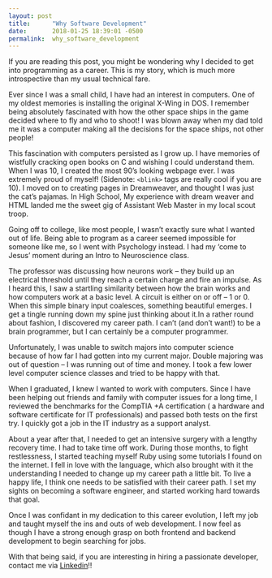 ```yaml
---
layout: post
title:      "Why Software Development"
date:       2018-01-25 18:39:01 -0500
permalink:  why_software_development
---
```


If you are reading this post, you might be wondering why I decided to get into programming as a career. This is my story, which is much more introspective than my usual technical fare. 

Ever since I was a small child, I have had an interest in computers. One of my oldest memories is installing the original X-Wing in DOS. I remember being absolutely fascinated with how the other space ships in the game decided where to fly and who to shoot! I was blown away when my dad told me it was a computer making all the decisions for the space ships, not other people!

This fascination with computers persisted as I grow up. I have memories of wistfully cracking open books on C and wishing I could understand them.  When I was 10, I created the most 90’s looking webpage ever. I was extremely proud of myself! (Sidenote: `<blink>` tags are really cool if you are 10). I moved on to creating pages in Dreamweaver, and thought I was just the cat’s pajamas. In High School, My experience with dream weaver and HTML landed me the sweet gig of Assistant Web Master in my local scout troop.

Going off to college, like most people, I wasn’t exactly sure what I wanted out of life. Being able to program as a career seemed impossible for someone like me, so I went with Psychology instead. I had my ‘come to Jesus’ moment during an Intro to Neuroscience class.

The professor was discussing how neurons work – they build up an electrical threshold until they reach a certain charge and fire an impulse.  As I heard this, I saw a startling similarity between how the brain works and how computers work at a basic level. A circuit is either on or off – 1 or 0. When this simple binary input coalesces, something beautiful emerges. I get a tingle running down my spine just thinking about it.In a rather round about fashion, I discovered my career path. I can’t (and don’t want!) to be a brain programmer, but I can certainly be a computer programmer. 

Unfortunately, I was unable to switch majors into computer science because of how far I had gotten into my current major. Double majoring was out of question – I was running out of time and money. I took a few lower level computer science classes and tried to be happy with that. 

When I graduated, I knew I wanted to work with computers. Since I have been helping out friends and family with computer issues for a long time, I reviewed the benchmarks for the CompTIA +A certification ( a hardware and software certificate for IT professionals) and passed both tests on the first try. I quickly got a job in the IT industry as a support analyst.

About a year after that, I needed to get an intensive surgery with a lengthy recovery time. I had to take time off work. During those months, to fight restlessness, I started teaching myself Ruby using some tutorials I found on the internet. I fell in love with the language, which also brought with it the understanding I needed to change up my career path a little bit. To live a happy life, I think one needs to be satisfied with their career path. I set my sights on becoming a software engineer, and started working hard towards that goal. 

Once I was confidant in my dedication to this career evolution, I left my job and taught myself the ins and outs of web development. I now feel as though I have a strong enough grasp on both frontend and backend development to begin searching for jobs. 

With that being said, if you are interesting in hiring a passionate developer, contact me via [Linkedin](https://www.linkedin.com/in/alexandra-c-wright/)!!

